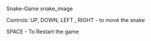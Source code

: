 Snake-Game snake_image


Controls:
UP, DOWN, LEFT , RIGHT - to move the snake

SPACE - To Restart the game
